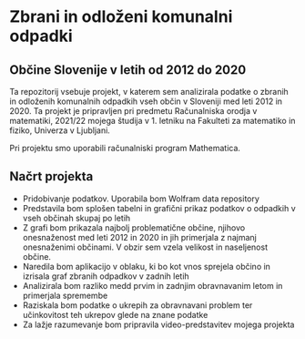 # Zbrani in odloženi komunalni odpadki
## Občine Slovenije v letih od 2012 do 2020

Ta repozitorij vsebuje projekt, v katerem sem analizirala podatke o zbranih in odloženih komunalnih odpadkih vseh občin v Sloveniji med leti 2012 in 2020. Ta projekt je pripravljen pri predmetu Računalniska orodja v matematiki, 2021/22 mojega študija v 1. letniku na Fakulteti za matematiko in fiziko, Univerza v Ljubljani.

Pri projektu smo uporabili računalniski program Mathematica.

## Načrt projekta

* Pridobivanje podatkov. Uporabila bom Wolfram data repository
* Predstavila bom splošen tabelni in grafični prikaz podatkov o odpadkih v vseh občinah skupaj po letih
* Z grafi bom prikazala najbolj problematične občine, njihovo onesnaženost med leti 2012 in 2020 in jih primerjala z najmanj onesnaženimi občinami. V obzir sem vzela velikost in naseljenost občine. 
* Naredila bom aplikacijo v oblaku, ki bo kot vnos sprejela občino in izrisala graf zbranih odpadkov v zadnih letih
* Analizirala bom razliko medd prvim in zadnjim obravnavanim letom in primerjala spremembe 
* Raziskala bom podatke o ukrepih za obravnavani problem ter učinkovitost teh ukrepov glede na znane podatke
* Za lažje razumevanje bom pripravila video-predstavitev mojega projekta 
